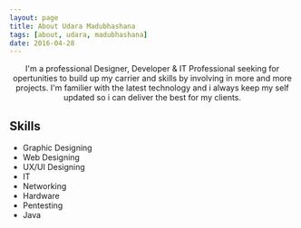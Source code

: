 ```yaml
---
layout: page
title: About Udara Madubhashana
tags: [about, udara, madubhashana]
date: 2016-04-28
---
```

    
<center>I'm a professional Designer, Developer & IT Professional seeking for opertunities to build up my carrier and skills by involving in more and more projects. I'm familier with the latest technology and i always keep my self updated so i can deliver the best for my clients.</center>

## Skills
* Graphic Designing
* Web Designing
* UX/UI Designing
* IT
* Networking
* Hardware
* Pentesting
* Java
